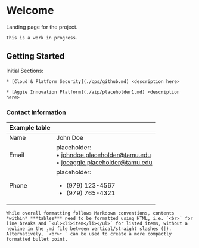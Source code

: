 # Welcome

Landing page for the project.

```admonish warning
This is a work in progress.
```

## Getting Started

Initial Sections:
```admonish info class="aggiecustom2" title="Cloud & Platform Security" collapsible=true
* [Cloud & Platform Security](./cps/github.md) <description here>
```

```admonish info class="aggiecustom2" title="Aggie Innovation Platform" collapsible=true
* [Aggie Innovation Platform](./aip/placeholder1.md) <description here>
```


### Contact Information

| Example table | |
| --- | --- |
| Name | John Doe |
| Email | placeholder:<br>• johndoe.placeholder@tamu.edu<br>• joeaggie.placeholder@tamu.edu |
| Phone | placeholder:<ul><li>(979) 123-4567</li><li>(979) 765-4321</li></ul> |

```admonish note
While overall formatting follows Markdown conventions, contents *within* ***tables*** need to be formatted using HTML, i.e. `<br>` for line breaks and `<ul><li>item</li></ul>` for listed items, without a newline in the .md file between vertical/straight slashes (|). Alternatively, `<br>• ` can be used to create a more compactly formatted bullet point.
```
